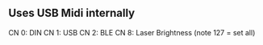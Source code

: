 ## Uses USB Midi internally


CN 0: DIN
CN 1: USB
CN 2: BLE
CN 8: Laser Brightness (note 127 = set all)
